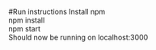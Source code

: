 #Run instructions
Install npm<br>
npm install<br>
npm start<br>
Should now be running on localhost:3000<br>